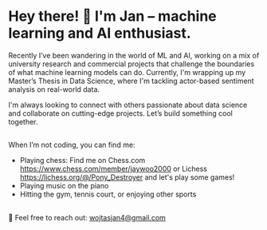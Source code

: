 # Hey there! 👋 I'm Jan – machine learning and AI enthusiast.
Recently I’ve been wandering in the world of ML and AI, working on a mix of university research and commercial projects that challenge the boundaries of what machine learning models can do. 
Currently, I'm wrapping up my Master’s Thesis in Data Science, where I'm tackling actor-based sentiment analysis on real-world data.

I'm always looking to connect with others passionate about data science and collaborate on cutting-edge projects. Let’s build something cool together.
##
When I’m not coding, you can find me:
- Playing chess: Find me on Chess.com https://www.chess.com/member/jaywoo2000 or Lichess https://lichess.org/@/Pony_Destroyer and let's play some games!
- Playing music on the piano
- Hitting the gym, tennis court, or enjoying other sports
##
📧 Feel free to reach out: wojtasjan4@gmail.com
